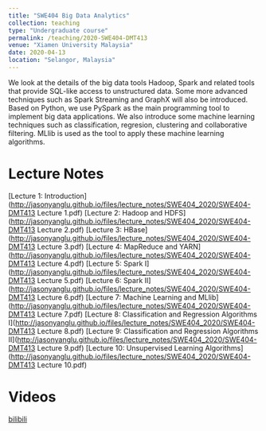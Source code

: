 ```yaml
---
title: "SWE404 Big Data Analytics"
collection: teaching
type: "Undergraduate course"
permalink: /teaching/2020-SWE404-DMT413
venue: "Xiamen University Malaysia"
date: 2020-04-13
location: "Selangor, Malaysia"
---
```


We look at the details of the big data tools Hadoop, Spark and related tools that provide SQL-like access to unstructured data. Some more advanced techniques such as Spark Streaming and GraphX will also be introduced. Based on Python, we use PySpark as the main programming tool to implement big data applications. We also introduce some machine learning techniques such as classification, regresion, clustering and collaborative filtering. MLlib is used as the tool to apply these machine learning algorithms.

Lecture Notes
======
[Lecture 1: Introduction](http://jasonyanglu.github.io/files/lecture_notes/SWE404_2020/SWE404-DMT413 Lecture 1.pdf)
[Lecture 2: Hadoop and HDFS](http://jasonyanglu.github.io/files/lecture_notes/SWE404_2020/SWE404-DMT413 Lecture 2.pdf)
[Lecture 3: HBase](http://jasonyanglu.github.io/files/lecture_notes/SWE404_2020/SWE404-DMT413 Lecture 3.pdf)
[Lecture 4: MapReduce and YARN](http://jasonyanglu.github.io/files/lecture_notes/SWE404_2020/SWE404-DMT413 Lecture 4.pdf)
[Lecture 5: Spark I](http://jasonyanglu.github.io/files/lecture_notes/SWE404_2020/SWE404-DMT413 Lecture 5.pdf)
[Lecture 6: Spark II](http://jasonyanglu.github.io/files/lecture_notes/SWE404_2020/SWE404-DMT413 Lecture 6.pdf)
[Lecture 7: Machine Learning and MLlib](http://jasonyanglu.github.io/files/lecture_notes/SWE404_2020/SWE404-DMT413 Lecture 7.pdf)
[Lecture 8: Classification and Regression Algorithms I](http://jasonyanglu.github.io/files/lecture_notes/SWE404_2020/SWE404-DMT413 Lecture 8.pdf)
[Lecture 9: Classification and Regression Algorithms II](http://jasonyanglu.github.io/files/lecture_notes/SWE404_2020/SWE404-DMT413 Lecture 9.pdf)
[Lecture 10: Unsupervised Learning Algorithms](http://jasonyanglu.github.io/files/lecture_notes/SWE404_2020/SWE404-DMT413 Lecture 10.pdf)

Videos
======
[bilibili](https://www.bilibili.com/video/BV1WK4y1t7yb/)
